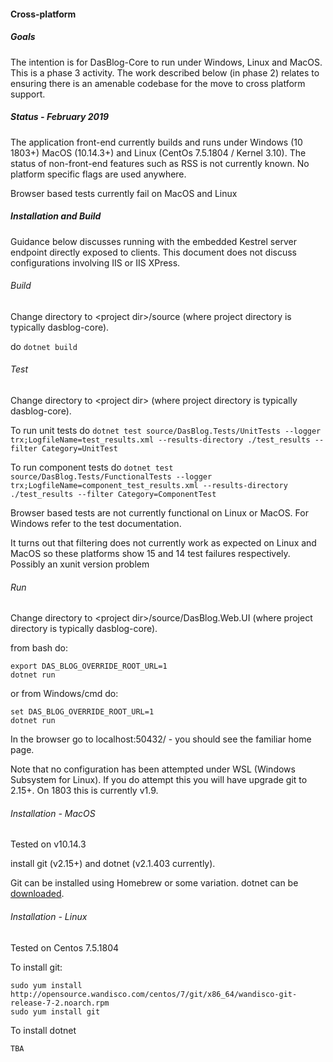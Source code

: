 #### Cross-platform

##### Goals
The intention is for DasBlog-Core to run under Windows, Linux and MacOS.  This is a phase 3 activity.  The work described
below (in phase 2) relates to ensuring there is an amenable codebase for the move to cross platform support.

##### Status - February 2019
The application front-end currently builds and runs under Windows (10 1803+) MacOS (10.14.3+) and Linux (CentOs 7.5.1804 / Kernel 3.10).
The status of non-front-end features such as RSS is not currently known.  No platform specific flags are used anywhere.

Browser based tests currently fail on MacOS and Linux

##### Installation and Build
Guidance below discusses running with the embedded Kestrel server endpoint directly exposed to clients.  This document
does not discuss configurations involving IIS or IIS XPress.

###### Build
Change directory to &lt;project dir&gt;/source (where project directory is typically dasblog-core).

do `dotnet build`

###### Test
Change directory to &lt;project dir&gt; (where project directory is typically dasblog-core).

To run unit tests do `dotnet test source/DasBlog.Tests/UnitTests --logger trx;LogfileName=test_results.xml --results-directory ./test_results --filter Category=UnitTest`

To run component tests do `dotnet test source/DasBlog.Tests/FunctionalTests --logger trx;LogfileName=component_test_results.xml --results-directory ./test_results --filter Category=ComponentTest`

Browser based tests are not currently functional on Linux or MacOS.  For Windows refer to the test documentation.

It turns out that filtering does not currently work as expected on Linux and MacOS so these 
platforms show 15 and 14 test failures respectively.  Possibly an xunit version problem 

###### Run
Change directory to &lt;project dir&gt;/source/DasBlog.Web.UI (where project directory is typically dasblog-core).

from bash do:
```
export DAS_BLOG_OVERRIDE_ROOT_URL=1
dotnet run
```
or from Windows/cmd do:
```
set DAS_BLOG_OVERRIDE_ROOT_URL=1
dotnet run
```

In the browser go to localhost:50432/ - you should see the familiar home page.

Note that no configuration has been attempted under WSL (Windows Subsystem for Linux).  If you do attempt this
you will have upgrade git to 2.15+.  On 1803 this is currently v1.9.


###### Installation - MacOS
Tested on v10.14.3

install git (v2.15+) and dotnet (v2.1.403 currently). 

Git can be installed using Homebrew or some variation.  dotnet can be [downloaded](https://www.microsoft.com/net/download/dotnet-core/2.1).

###### Installation - Linux
Tested on Centos 7.5.1804

To install git:
```
sudo yum install http://opensource.wandisco.com/centos/7/git/x86_64/wandisco-git-release-7-2.noarch.rpm
sudo yum install git
```

To install dotnet
```
TBA
```

